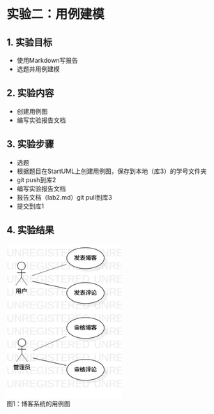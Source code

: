 # 实验二：用例建模


## 1. 实验目标

- 使用Markdown写报告
- 选题并用例建模

## 2. 实验内容

- 创建用例图
- 编写实验报告文档

## 3. 实验步骤

- 选题
- 根据题目在StartUML上创建用例图，保存到本地（库3）的学号文件夹
- git push到库2
- 编写实验报告文档
- 报告文档（lab2.md）git pull到库3
- 提交到库1



## 4. 实验结果

![用例图](./Lab2_UseCaseDiagram.jpg)  
图1：博客系统的用例图
